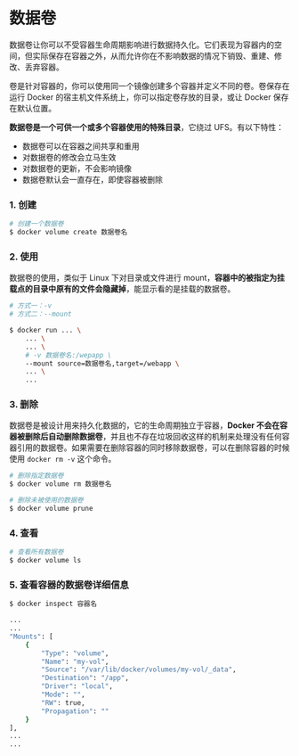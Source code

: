 # 数据卷

数据卷让你可以不受容器生命周期影响进行数据持久化。它们表现为容器内的空间，但实际保存在容器之外，从而允许你在不影响数据的情况下销毁、重建、修改、丢弃容器。

卷是针对容器的，你可以使用同一个镜像创建多个容器并定义不同的卷。卷保存在运行 Docker 的宿主机文件系统上，你可以指定卷存放的目录，或让 Docker 保存在默认位置。

**数据卷是一个可供一个或多个容器使用的特殊目录**，它绕过 UFS。有以下特性：

- 数据卷可以在容器之间共享和重用
- 对数据卷的修改会立马生效
- 对数据卷的更新，不会影响镜像
- 数据卷默认会一直存在，即使容器被删除


### 1. 创建

```bash
# 创建一个数据卷
$ docker volume create 数据卷名
```


### 2. 使用

数据卷的使用，类似于 Linux 下对目录或文件进行 mount，**容器中的被指定为挂载点的目录中原有的文件会隐藏掉**，能显示看的是挂载的数据卷。

```bash
# 方式一：-v
# 方式二：--mount

$ docker run ... \
    ... \
    ... \
    # -v 数据卷名:/wepapp \
    --mount source=数据卷名,target=/webapp \
    ... \
    ...
```


### 3. 删除

数据卷是被设计用来持久化数据的，它的生命周期独立于容器，**Docker 不会在容器被删除后自动删除数据卷**，并且也不存在垃圾回收这样的机制来处理没有任何容器引用的数据卷。如果需要在删除容器的同时移除数据卷，可以在删除容器的时候使用 `docker rm -v` 这个命令。

```bash
# 删除指定数据卷
$ docker volume rm 数据卷名

# 删除未被使用的数据卷
$ docker volume prune
```


### 4. 查看

```bash
# 查看所有数据卷
$ docker volume ls
```


### 5. 查看容器的数据卷详细信息

```bash
$ docker inspect 容器名

...
...
"Mounts": [
    {
        "Type": "volume",
        "Name": "my-vol",
        "Source": "/var/lib/docker/volumes/my-vol/_data",
        "Destination": "/app",
        "Driver": "local",
        "Mode": "",
        "RW": true,
        "Propagation": ""
    }
],
...
...
```
